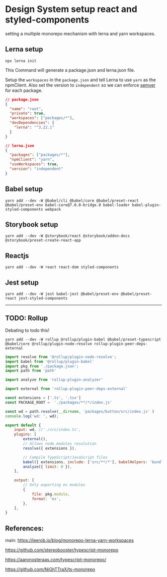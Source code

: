 # Design System setup react and styled-components

setting a multiple monorepo mechanism with lerna and yarn workspaces.

## Lerna setup

`npx lerna init`

This Command will generate a package.json and lerna.json file.

Setup the `workspaces` in the `package.json` and tell Lerna to use `yarn` as the npmClient. Also set the version to `independent` so we can enforce [semver](https://semver.org/) for each package.

```json
// package.json
{
  "name": "root",
  "private": true,
  "workspaces": ["packages/*"],
  "devDependencies": {
    "lerna": "^3.22.1"
  }
}
```

```json
// lerna.json
{
  "packages": ["packages/*"],
  "npmClient": "yarn",
  "useWorkspaces": true,
  "version": "independent"
}
```

## Babel setup

`yarn add --dev -W @babel/cli @babel/core @babel/preset-react @babel/preset-env babel-core@7.0.0-bridge.0 babel-loader babel-plugin-styled-components webpack`

## Storybook setup

`yarn add --dev -W @storybook/react @storybook/addon-docs @storybook/preset-create-react-app`

## Reactjs

`yarn add --dev -W react react-dom styled-components`

## Jest setup

`yarn add --dev -W jest babel-jest @babel/preset-env @babel/preset-react jest-styled-components`

-----
## TODO: Rollup

Debating to todo this!

`yarn add --dev -W rollup @rollup/plugin-babel @babel/preset-typescript @babel/core @rollup/plugin-node-resolve rollup-plugin-peer-deps-external`

```js
import resolve from '@rollup/plugin-node-resolve';
import babel from '@rollup/plugin-babel'
import pkg from './package.json';
import path from 'path'

import analyze from 'rollup-plugin-analyzer'

import external from 'rollup-plugin-peer-deps-external'

const extensions = ['.ts', '.tsx']
const PACKAGE_ROOT =  './packages/**/*/index.js'

const wd = path.resolve(__dirname, 'packages/button/src/index.js' )
console.log('wd: ', wd);

export default {
    input: wd, //'./src/index.ts',
    plugins: [
        external(),
        // Allows node_modules resolution
        resolve({ extensions }),

        // Compile TypeScript/JavaScript files
        babel({ extensions, include: ['src/**/*'], babelHelpers: 'bundled' }),
        analyze({ limit: 0 }),
    ],

    output: [
        // Only exporting es modules
        {
            file: pkg.module,
            format: 'es',
        },
    ],
}
```

## References:

main: https://leerob.io/blog/monorepo-lerna-yarn-workspaces

https://github.com/stereobooster/typescript-monorepo

https://aaronosteraas.com/typescript-monorepo/

https://github.com/NiGhTTraX/ts-monorepo
